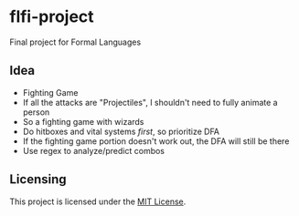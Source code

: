 # flfi-project
Final project for Formal Languages

## Idea
* Fighting Game
* If all the attacks are "Projectiles", I shouldn't need to fully animate a person
* So a fighting game with wizards
* Do hitboxes and vital systems *first*, so prioritize DFA
* If the fighting game portion doesn't work out, the DFA will still be there
* Use regex to analyze/predict combos

## Licensing
This project is licensed under the [MIT License](LICENSE).